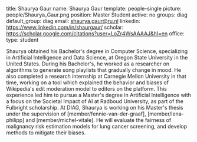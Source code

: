 title: Shaurya Gaur
name: Shaurya Gaur
template: people-single
picture: people/Shaurya_Gaur.png
position: Master Student
active: no
groups: diag
default_group: diag
email: shaurya.gaur@ru.nl
linkedin: https://www.linkedin.com/in/shaurgaur/
scholar: https://scholar.google.com/citations?user=LoZr4WsAAAAJ&hl=en
office: 
type: student

Shaurya obtained his Bachelor's degree in Computer Science, specializing in Artificial Intelligence and Data Science, at Oregon State University in the United States. During his Bachelor's, he worked as a researcher on algorithms to generate song playlists that gradually change in mood. He also completed a research internship at Carnegie Mellon University in that time, working on a tool which explained the behavior and biases of Wikipedia's edit moderation model to editors on the platform. This experience led him to pursue a Master's degree in Artificial Intelligence with a focus on the Societal Impact of AI at Radboud University, as part of the Fulbright scholarship. At DIAG, Shaurya is working on his Master's thesis under the supervision of [member/fennie-van-der-graaf], [member/lena-philipp] and [member/michel-vitale]. He will evaluate the fairness of malignancy risk estimation models for lung cancer screening, and develop methods to mitigate their biases.
